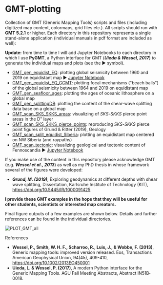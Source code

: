 # GMT-plotting
Collection of GMT (Generic Mapping Tools) scripts and files (including digitized map content, colormaps, grid files etc.). All scripts should run with **GMT 5.2.1** or higher. Each directory in this repository represents a single stand-alone application (individual manuals in pdf format are included as well):

**Update:** from time to time I will add Jupyter Notebooks to each directory in which I use **PyGMT**, a Python interface for GMT (**_Uieda & Wessel, 2017_**) to generate the individual maps and plots (see the :arrow_forward: symbol).

- [GMT_gen_equidist_EQ](https://github.com/michaelgrund/GMT-plotting/tree/master/GMT_gen_equidist_EQ): plotting global seismicity between 1960 and 2019 on equidistant map :arrow_forward: [Jupyter Notebook](https://github.com/michaelgrund/GMT-plotting/tree/master/GMT_gen_equidist_EQ/pygmt_jupyter_notebook)
- [GMT_gen_equidist_EQ_GCMT](https://github.com/michaelgrund/GMT-plotting/tree/master/GMT_gen_equidist_EQ_GCMT): plotting focal mechanisms ("beach balls") of the global seismicity between 1964 and 2019 on equidistant map
- [GMT_gen_seafloor_ages](https://github.com/michaelgrund/GMT-plotting/tree/master/GMT_gen_seafloor_ages): plotting the ages of oceanic lithosphere on a global map 
- [GMT_gen_splittingDB](https://github.com/michaelgrund/GMT-plotting/tree/master/GMT_gen_splittingDB): plotting the content of the shear-wave splitting data base on a global map
- [GMT_scan_SKS_SKKS_areas](https://github.com/michaelgrund/GMT-plotting/tree/master/GMT_scan_SKS_SKKS_areas): visualizing of _SKS_-_SKKS_ pierce point areas in the D" layer
- [GMT_scan_SKS_SKKS_pierce_points](https://github.com/michaelgrund/GMT-plotting/tree/master/GMT_scan_SKS_SKKS_pierce_points): reproducing _SKS_-_SKKS_ pierce point figures of Grund & Ritter (2019), Geology
- [GMT_scan_split_equidist_Siberia](https://github.com/michaelgrund/GMT-plotting/tree/master/GMT_scan_equidist_Siberia): plotting an equidistant map centered on NW Siberia (and raypaths)
- [GMT_scan_tectonic](https://github.com/michaelgrund/GMT-plotting/tree/master/GMT_scan_tectonic): visualizing geological and tectonic content of Fennoscandia :arrow_forward: [Jupyter Notebook](https://github.com/michaelgrund/GMT-plotting/tree/master/GMT_scan_tectonic/pygmt_jupyter_notebook)

If you make use of the content in this repository please acknowledge GMT (e.g. **_Wessel et al., 2013_**) as well as my PhD thesis in whose framework several of the figures were developed:

- **_Grund, M. (2019)_**, Exploring geodynamics at different depths with shear wave splitting, Dissertation, Karlsruhe Institute of Technology (KIT), https://doi.org/10.5445/IR/1000091425 

**I provide these GMT examples in the hope that they will be useful for other students, scientists or interested map creators.**

Final figure outputs of a few examples are shown below. Details and further references can be found in the individual directories. 

![PLOT_GMT_all](https://user-images.githubusercontent.com/23025878/59599891-f439ce00-90ff-11e9-82be-5e324fbcc893.png)

References

- **Wessel, P., Smith, W. H. F., Scharroo, R., Luis, J., & Wobbe, F. (2013)**, Generic mapping tools: improved version released. Eos, Transactions American Geophysical Union, 94(45), 409-410, https://doi.org/10.1002/2013EO450001
- **Uieda, L. & Wessel, P. (2017)**,  A modern Python interface for the Generic Mapping Tools. AGU Fall Meeting Abstracts, Abstract IN51B‐0018.
